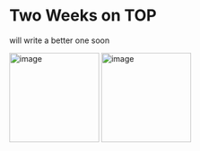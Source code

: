 # Two Weeks on TOP
will write a better one soon

<img width="160" alt="image" src="https://github.com/user-attachments/assets/a5da7d8d-0d52-4a3d-8094-f67e75581261">
<img width="160" alt="image" src="https://github.com/user-attachments/assets/d51aeac8-c276-45d1-8479-ccefc8ad0628">
